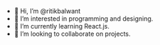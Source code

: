 - 👋 Hi, I’m @ritikbalwant
- 👀 I’m interested in programming and designing.
- 🌱 I’m currently learning React.js.
- 💞️ I’m looking to collaborate on projects.

<!---
ritikbalwant/ritikbalwant is a ✨ special ✨ repository because its `README.md` (this file) appears on your GitHub profile.
You can click the Preview link to take a look at your changes.
--->
